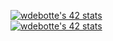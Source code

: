 <a href="https://github.com/JaeSeoKim/badge42"><img src="https://badge42.vercel.app/api/v2/cl2zu1sil002509mf9zd91hy6/stats?cursusId=9&coalitionId=108" alt="wdebotte's 42 stats" /></a>
<br>
<a href="https://github.com/JaeSeoKim/badge42"><img src="https://badge42.vercel.app/api/v2/cl2zu1sil002509mf9zd91hy6/stats?cursusId=21&coalitionId=46" alt="wdebotte's 42 stats" /></a>
